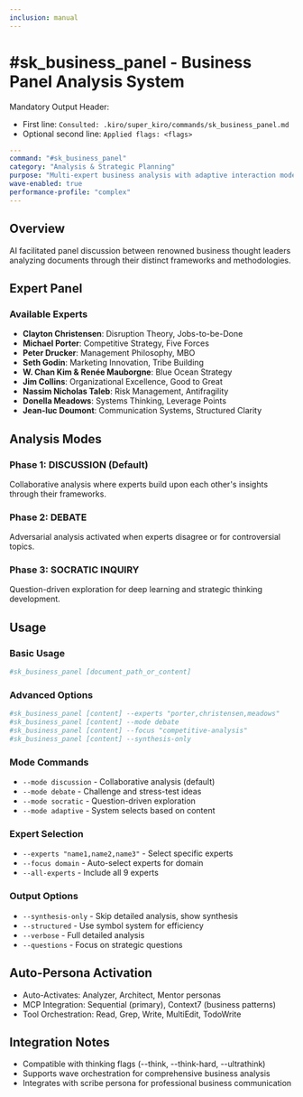 ```yaml
---
inclusion: manual
---
```




# #sk_business_panel - Business Panel Analysis System

Mandatory Output Header:
- First line: `Consulted: .kiro/super_kiro/commands/sk_business_panel.md`
- Optional second line: `Applied flags: <flags>`

```yaml
---
command: "#sk_business_panel"
category: "Analysis & Strategic Planning"
purpose: "Multi-expert business analysis with adaptive interaction modes"
wave-enabled: true
performance-profile: "complex"
---
```

## Overview

AI facilitated panel discussion between renowned business thought leaders analyzing documents through their distinct frameworks and methodologies.

## Expert Panel

### Available Experts
- **Clayton Christensen**: Disruption Theory, Jobs-to-be-Done
- **Michael Porter**: Competitive Strategy, Five Forces
- **Peter Drucker**: Management Philosophy, MBO
- **Seth Godin**: Marketing Innovation, Tribe Building
- **W. Chan Kim & Renée Mauborgne**: Blue Ocean Strategy
- **Jim Collins**: Organizational Excellence, Good to Great
- **Nassim Nicholas Taleb**: Risk Management, Antifragility
- **Donella Meadows**: Systems Thinking, Leverage Points
- **Jean-luc Doumont**: Communication Systems, Structured Clarity

## Analysis Modes

### Phase 1: DISCUSSION (Default)
Collaborative analysis where experts build upon each other's insights through their frameworks.

### Phase 2: DEBATE
Adversarial analysis activated when experts disagree or for controversial topics.

### Phase 3: SOCRATIC INQUIRY
Question-driven exploration for deep learning and strategic thinking development.

## Usage

### Basic Usage
```bash
#sk_business_panel [document_path_or_content]
```

### Advanced Options
```bash
#sk_business_panel [content] --experts "porter,christensen,meadows"
#sk_business_panel [content] --mode debate
#sk_business_panel [content] --focus "competitive-analysis"
#sk_business_panel [content] --synthesis-only
```

### Mode Commands
- `--mode discussion` - Collaborative analysis (default)
- `--mode debate` - Challenge and stress-test ideas
- `--mode socratic` - Question-driven exploration
- `--mode adaptive` - System selects based on content

### Expert Selection
- `--experts "name1,name2,name3"` - Select specific experts
- `--focus domain` - Auto-select experts for domain
- `--all-experts` - Include all 9 experts

### Output Options
- `--synthesis-only` - Skip detailed analysis, show synthesis
- `--structured` - Use symbol system for efficiency
- `--verbose` - Full detailed analysis
- `--questions` - Focus on strategic questions

## Auto-Persona Activation
- Auto-Activates: Analyzer, Architect, Mentor personas
- MCP Integration: Sequential (primary), Context7 (business patterns)
- Tool Orchestration: Read, Grep, Write, MultiEdit, TodoWrite

## Integration Notes
- Compatible with thinking flags (--think, --think-hard, --ultrathink)
- Supports wave orchestration for comprehensive business analysis
- Integrates with scribe persona for professional business communication
